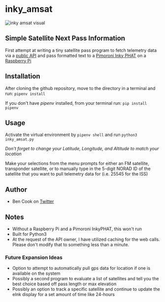 # inky_amsat
![inky amsat visual](https://nanoloop.io/inky_amsat.jpg "Inky Amsat")

## Simple Satellite Next Pass Information
First attempt at writing a tiny satellite pass program to fetch telemetry data via a [public API](http://satellites.calum.org/) and pass formatted text to a [Pimoroni Inky PHAT](https://shop.pimoroni.com/products/inky-phat) on a [Raspberry Pi](https://raspberrypi.org)

## Installation
After cloning the github repository, move to the directory in a terminal and run: `pipenv install`

If you don't have *pipenv* installed, from your terminal run: `pip install pipenv`

## Usage
Activate the virtual environment by `pipenv shell` and run `python3 inky_amsat.py`

_Don't forget to change your Latitude, Longitude, and Altitude to match your location_

Make your selections from the menu prompts for either an FM satellite, transponder satellite, or to manually type in the 5-digit NORAD ID of the satellite that you want to pull telemetry data for (i.e. 25545 for the ISS)

## Author
* Ben Cook on [Twitter](https://twitter.com/bpcook)

## Notes
* Without a Raspberry Pi and a Pimoroni InkyPHAT, this won't run
* Built for Python3
* At the request of the API owner, I have utilized caching for the web calls. Please don't modify that to something less than a minute.

### Future Expansion Ideas
* Option to attempt to automatically pull gps data for location if one is available on the system
* Possibly a second program to evaluate a list of satellites and tell you the best choice based off pass length or max elevation
* Possibly an option to track a specific satellite and continue to update the eInk display for a set amount of time like 24-hours